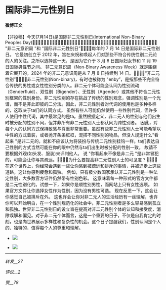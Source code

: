 # 国际非二元性别日

#### 微博正文

【非投稿】今天(7月14日)是国际非二元性别日(International Non-Binary Peoples Day)💛💛💛💛💛💛💛💛💛💛🤍🤍🤍🤍🤍🤍🤍🤍🤍🤍💜💜💜💜💜💜💜💜💜💜🖤🖤🖤🖤🖤🖤🖤🖤🖤🖤💛🤍💜🖤 "非二元意识周 "和 "国际非二元性别日”🖤💜🤍💛每年的 7 月 14 日是国际非二元性别日。 它最初创立于 2012 年，旨在庆祝和唤起人们对那些不符合传统性别二元论的人的关注。之所以选择这一天，是因为它介于 3 月 8 日国际妇女节和 11 月 19 日国际男性节之间。 非二元意识周（Non-Binary Awareness Week）就是围绕着它展开的，2024 年的非二元意识周是从 7 月 8 日持续到 14 日。💛🤍💜🖤“非二元性别”🖤💜🤍💛非二元性别(Non-binary)，有时也被称为 "enby”，是指那些不完全符合传统的男性或女性性别分类的人。非二元个体可能会认同为性别流动（Genderfluid）、双性别（Bigender）、无性别（Agender）或其他不符合二元性别框架的性别身份。非二元性别的存在挑战了传统的性别观念，强调性别是一个光谱，而不是非此即彼的二分法。因此，非二元性别者对代词的使用也是多种多样的，这取决于ta们的认同方式。 虽然有些人可能仍然使用一些性别代词，但许多人使用中性代词，其中最常见的是ta。虽然根据定义，非二元人的性别与他们出生时被分配的性别不同，但并非所有非二元性别人士都认同为跨性别者。 因此，对每个人的认同方式保持敏感与尊重非常重要。虽然有些非二元性别人士可能希望以中性的方式着装，或者抛开条条框框，混搭不同性别的物品，但没人规定什么"看起来 "是非二元的，就和不应该认为将装扮与传统二元性别挂钩一样。ta们表达自己性别的方式当然可能在你的眼中仍然与ta们出生时被分配的性别一致。 故请不要根据外观(如头发、服装)来评判他人。 说 "你看起来不像是非二元 "是非常冒犯的，可能会让你与其疏远。💛🤍💜🖤为什么要提高非二元性别人士的可见度？🖤💜🤍💛在这个世界上，你经常会遇到一些让你感到被疏远和排斥的事情，并被迫走上这些道路，这让你感到疲惫和孤独。 例如，只有极少数国家承认非二元性别是一种法定性别，大多数官方证件仍然带有性别色彩。 这意味着每一种形式的官方文件都是二元性别化的。试想一下，如果你是顺性别男性，而网站上只有女性选项。 如果官方文件让你选择女性作为性别，因为没有男性可选。 现在反思一下，这会让你感觉自己被排斥在外。 这也许会让你对非二元人的生活经历有一丝理解，也许你可以开始明白，在一个性别规范化的社会中，非二元性别者是多么容易感到孤立和孤独。世界非二元性别日的设立旨在提高对非二元性别个体的认知和接受度，消除误解和偏见。对于非二元个体而言，这是一个重要的日子，不仅是自我肯定的时刻，也是向世界展示多样性和复杂性的机会。这个日子提醒我们，性别认同是个人的、独特的，值得每个人的尊重和理解。

- ![](https://wx3.sinaimg.cn/orj360/008DxYPCgy1hrnqwhqr8sj30go0d442r.jpg)

- ![](https://wx4.sinaimg.cn/orj360/008DxYPCgy1hrnqwia46ej30u00u0n33.jpg)

---  

_转发__27_  

_评论__2_  

_赞__78_  
<!-- tcd_original_link https://m.weibo.cn/status/5056106990668433 -->
